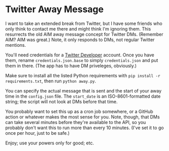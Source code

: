 # Twitter Away Message

I want to take an extended break from Twitter, but I have some friends who only
think to contact me there and might think I'm ignoring them. This resurrects the
old AIM away message concept for Twitter DMs. (Remember AIM? AIM was great.) Note, 
it only responds to DMs, not regular Twitter mentions.

You'll need credentials for a [Twitter Developer](https://developer.twitter.com/)
account. Once you have them, rename `credentials.json.base` to simply 
`credentials.json` and put them in there. (The app has to have DM priveleges, 
obviously.)

Make sure to install all the listed Python requirements with 
`pip install -r requirements.txt`, then run `python away.py`.

You can specify the actual message that is sent and the start of your away time 
in the `config.json` file. The `start_date` is an ISO-8601-formatted date string; 
the script will not look at DMs before that time. 

You probably want to set this up as a cron job somewhere, or a GitHub action or 
whatever makes the most sense for you. Note, though, that DMs can take several 
minutes before they're available to the API, so you probably don't want this to 
run more than every 10 minutes. (I've set it to go once per hour, just to be 
safe.)

Enjoy; use your powers only for good; etc. 

